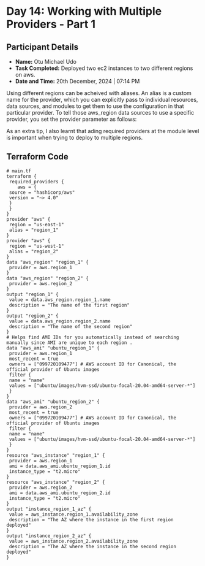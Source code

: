 # Day 14: Working with Multiple Providers - Part 1

## Participant Details

- **Name:** Otu Michael Udo
- **Task Completed:** Deployed two ec2 instances to two different regions on aws.
- **Date and Time:** 20th December, 2024 | 07:14 PM

Using different regions can be acheived with aliases. An alias is a custom name for the provider, which you can explicitly pass to individual resources, data sources, and modules to get them to use the configuration in that particular provider. To tell those aws_region data sources to use a specific provider, you set the provider parameter as follows:

As an extra tip, I also learnt that ading required providers at the module level is important when trying to deploy to multiple regions.

## Terraform Code 
```hcl
# main.tf
terraform {
 required_providers {
    aws = {
 source = "hashicorp/aws"
 version = "~> 4.0"
 }
 }
}
provider "aws" {
 region = "us-east-1"
 alias = "region_1"
}
provider "aws" {
 region = "us-west-1"
 alias = "region_2"
}
data "aws_region" "region_1" {
 provider = aws.region_1
}
data "aws_region" "region_2" {
 provider = aws.region_2
}
output "region_1" {
 value = data.aws_region.region_1.name
 description = "The name of the first region"
}
output "region_2" {
 value = data.aws_region.region_2.name
 description = "The name of the second region"
}
# Helps find AMI IDs for you automatically instead of searching manually since AMI are unique to each region .
data "aws_ami" "ubuntu_region_1" {
 provider = aws.region_1
 most_recent = true
 owners = ["099720109477"] # AWS account ID for Canonical, the official provider of Ubuntu images
 filter {
 name = "name"
 values = ["ubuntu/images/hvm-ssd/ubuntu-focal-20.04-amd64-server-*"]
 }
}
data "aws_ami" "ubuntu_region_2" {
 provider = aws.region_2
 most_recent = true
 owners = ["099720109477"] # AWS account ID for Canonical, the official provider of Ubuntu images
 filter {
 name = "name"
 values = ["ubuntu/images/hvm-ssd/ubuntu-focal-20.04-amd64-server-*"]
 }
}
resource "aws_instance" "region_1" {
 provider = aws.region_1
 ami = data.aws_ami.ubuntu_region_1.id
 instance_type = "t2.micro"
}
resource "aws_instance" "region_2" {
 provider = aws.region_2
 ami = data.aws_ami.ubuntu_region_2.id
 instance_type = "t2.micro"
}
output "instance_region_1_az" {
 value = aws_instance.region_1.availability_zone
 description = "The AZ where the instance in the first region deployed"
}
output "instance_region_2_az" {
 value = aws_instance.region_2.availability_zone
 description = "The AZ where the instance in the second region deployed"
}
```